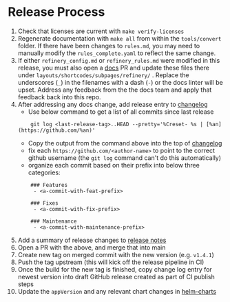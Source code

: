 # Release Process

1. Check that licenses are current with `make verify-licenses`
2. Regenerate documentation with `make all` from within the `tools/convert` folder. If there have
been changes to `rules.md`, you may need to manually modify the `rules_complete.yaml` to reflect the same change.
3. If either `refinery_config.md` or `refinery_rules.md` were modified in this release, you must also open a [docs](https://github.com/honeycombio/docs) PR and update these files there under `layouts/shortcodes/subpages/refinery/` .
   Replace the underscores (`_`) in the filenames with a dash (`-`) or the docs linter will be upset.
   Address any feedback from the the docs team and apply that feedback back into this repo.
4. After addressing any docs change, add release entry to [changelog](./CHANGELOG.md)
    - Use below command to get a list of all commits since last release
    ```
        git log <last-release-tag>..HEAD --pretty='%Creset- %s | [%an](https://github.com/%an)'
    ```
    - Copy the output from the command above into the top of [changelog](./CHANGELOG.md)
    - fix each `https://github.com/<author-name>` to point to the correct github username
    (the `git log` command can't do this automatically)
    - organize each commit based on their prefix into below three categories:
    ```
        ### Features
         - <a-commit-with-feat-prefix>

        ### Fixes
         - <a-commit-with-fix-prefix>

        ### Maintenance
         - <a-commit-with-maintenance-prefix>
    ```
5. Add a summary of release changes to [release notes](./RELEASE_NOTES.md)
6. Open a PR with the above, and merge that into main
7. Create new tag on merged commit with the new version (e.g. `v1.4.1`)
8. Push the tag upstream (this will kick off the release pipeline in CI)
9. Once the build for the new tag is finished, copy change log entry for newest version into draft GitHub release created as part of CI publish steps
10. Update the `appVersion` and any relevant chart changes in [helm-charts](https://github.com/honeycombio/helm-charts/tree/main/charts/refinery)
